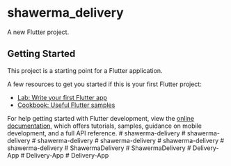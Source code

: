 # shawerma_delivery

A new Flutter project.

## Getting Started

This project is a starting point for a Flutter application.

A few resources to get you started if this is your first Flutter project:

- [Lab: Write your first Flutter app](https://docs.flutter.dev/get-started/codelab)
- [Cookbook: Useful Flutter samples](https://docs.flutter.dev/cookbook)

For help getting started with Flutter development, view the
[online documentation](https://docs.flutter.dev/), which offers tutorials,
samples, guidance on mobile development, and a full API reference.
#   s h a w e r m a - d e l i v e r y  
 #   s h a w e r m a - d e l i v e r y  
 #   s h a w e r m a - d e l i v e r y  
 #   s h a w e r m a - d e l i v e r y  
 #   s h a w e r m a - d e l i v e r y  
 #   s h a w e r m a - d e l i v e r y  
 #   S h a w e r m a D e l i v e r y  
 #   S h a w e r m a D e l i v e r y  
 #   D e l i v e r y - A p p  
 #   D e l i v e r y - A p p  
 #   D e l i v e r y - A p p  
 
